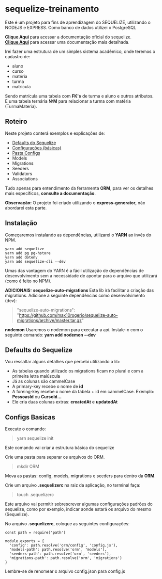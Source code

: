 # **sequelize-treinamento**
Este é um projeto para fins de aprendizagem do SEQUELIZE, utilizando o NODEJS e EXPRESS.
Como banco de dados utilizei o PostgreSQL

[**Clique Aqui**](http://docs.sequelizejs.com) para acessar a documentação oficial do sequelize.
<br />
[**Clique Aqui**](http://docs.sequelizejs.com/class/lib/model.js~Model.html) para acessar uma documentação mais detalhada.

Irei fazer uma estrutura de um simples sistema acadêmico, onde teremos o cadastro de:
 - aluno 
 - curso 
 - matéria
 - turma
 - matricula

Sendo matrícula uma tabela com **FK's** de turma e aluno e outros atributos.  
E uma tabela ternária **N:M** para relacionar a turma com matéria (TurmaMateria).

## **Roteiro**
Neste projeto conterá exemplos e explicações de:

 - [Defaults do Sequelize](#defaults-do-sequelize)
 - [Configurações (básicas)](#configs-basicas)
 - [Pasta Configs](./ORM/config/README.md)
 - Models
 - Migrations
 - Seeders
 - Validators
- Associations

Tudo apenas para entendimento da ferramenta **ORM**, para ver os detalhes mais específicos, **consulte a documentação**.

**Observação:** O projeto foi criado utilizando o **express-generator**, não abordarei esta parte.

## **Instalação**
Começaremos instalando as dependências, utilizarei o **YARN** ao invés do NPM.

    yarn add sequelize 
    yarn add pg pg-hstore
    yarn add dotenv
    yarn add sequelize-cli --dev
Umas das vantagem do YARN é a fácil utilização de dependências de desenvolvimento sem a necessidade de apontar para o arquivo que utilizará (como é feito no NPM).

**ADICIONAIS:**
**sequelize-auto-migrations**
Esta lib irá facilitar a criação das migrations.
Adicione a seguinte dependências como desenvolvimento (dev):

> "sequelize-auto-migrations": "https://github.com/max10rogerio/sequelize-auto-migrations/archive/master.tar.gz"

**nodemon**
Usaremos o nodemon para executar a api.
Instale-o com o seguinte comando:
**yarn add nodemon --dev**

## **Defaults do Sequelize**
Vou ressaltar alguns detalhes que percebi utilizando a lib:
 - As tabelas quando utilizado os migrations ficam no plural e com a primeira letra maiúscula
 - Já as colunas são cammelCase
 - A primary-key recebe o nome de **id**
 - A foreing-key recebe o nome da tabela + id em cammelCase. Exemplo: **PessoasId** ou **CursoId...**
 - Ele cria duas colunas extras: **createdAt** e **updatedAt**

## **Configs Basicas**

Execute o comando:
> yarn sequelize init

Este comando vai criar a estrutura básica do sequelize

Crie uma pasta para separar os arquivos do ORM.
> mkdir ORM

Mova as pastas: config, models, migrations e seeders para dentro da **ORM**.

Crie um arquivo **.sequelizerc** na raiz da aplicação, no terminal faça:
> touch .sequelizerc

Este arquivo vai permitir sobrescrever algumas configurações padrões do sequelize, como por exemplo, indicar aonde estará os arquivo do mesmo (Sequelize).

No arquivo **.sequelizerc**, coloque as seguintes configurações:
```
const path = require('path')

module.exports = {
  'config': path.resolve('orm/config', 'config.js'),
  'models-path': path.resolve('orm', 'models'),
  'seeders-path': path.resolve('orm', 'seeders'),
  'migrations-path': path.resolve('orm', 'migrations')
}
```
Lembre-se de renomear o arquivo config.json para config.js
